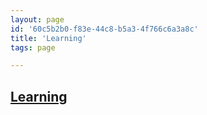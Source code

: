 ```yaml
---
layout: page
id: '60c5b2b0-f83e-44c8-b5a3-4f766c6a3a8c'
title: 'Learning'
tags: page

---
```

  
<h2 class="text-3xl font-semibold mb-4"><a class="rounded-sm focus:outline-none focus:ring-2 focus:ring-offset-2 focus:ring-offset-gray-900 focus:ring-pink-400" href="/pages/learning">Learning</a></h2>

<div class="space-y-3">

</div>



